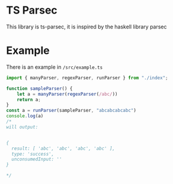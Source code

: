 # TS Parsec
This library is ts-parsec, it is inspired by the haskell library parsec

# Example
There is an example in `/src/example.ts`
```ts
import { manyParser, regexParser, runParser } from "./index";

function sampleParser() {
    let a = manyParser(regexParser(/abc/))
    return a;
}
const a = runParser(sampleParser, "abcabcabcabc")
console.log(a) 
/*
will output:


{
  result: [ 'abc', 'abc', 'abc', 'abc' ],
  type: 'success',
  unconsumedInput: ''
}

*/

```